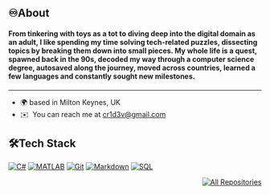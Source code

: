 ## ♾️About

#### From tinkering with toys as a tot to diving deep into the digital domain as an adult, I like spending my time solving tech-related puzzles, dissecting topics by breaking them down into small pieces. My whole life is a quest, spawned back in the 90s, decoded my way through a computer science degree, autosaved along the journey, moved across countries, learned a few languages and constantly sought new milestones.
--------------------

* 🌍  based in Milton Keynes, UK
* ✉️  You can reach me at [cr1d3v@gmail.com](mailto:cr1d3v@gmail.com)

## 🛠️Tech Stack

<p align="left">
<a href="https://en.wikipedia.org/wiki/C_Sharp_(programming_language)"><img alt="C#" src="https://custom-icon-badges.demolab.com/badge/C%23-68217A.svg?logo=cs2&logoColor=white"></a>
<a href="https://uk.mathworks.com/products/matlab.html"><img alt="MATLAB" src ="https://img.shields.io/badge/-MATLAB-blue"></a>
<a href="https://git-scm.com/"><img alt="Git" src="https://img.shields.io/badge/Git-F05033.svg?logo=git&logoColor=white"></a>
<a href="https://en.wikipedia.org/wiki/Markdown"><img alt="Markdown" src="https://img.shields.io/badge/Markdown-000000.svg?logo=markdown&logoColor=white"></a>  
<a href="https://en.wikipedia.org/wiki/SQL"><img alt="SQL" src="https://custom-icon-badges.demolab.com/badge/SQL-025E8C.svg?logo=database&logoColor=white"></a>
</p>

<p align="right">
<a href="https://github.com/cr1d3v?tab=repositories"><img alt="All Repositories" title="All Repositories" src="https://custom-icon-badges.demolab.com/badge/-All%20Repos-2962FF?style=for-the-badge&logoColor=white&logo=repo"/></a>
</p>
